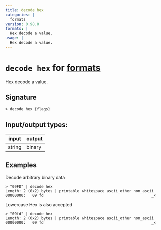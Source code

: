 ```yaml
---
title: decode hex
categories: |
  formats
version: 0.98.0
formats: |
  Hex decode a value.
usage: |
  Hex decode a value.
---
```

<!-- This file is automatically generated. Please edit the command in https://github.com/nushell/nushell instead. -->

# `decode hex` for [formats](/commands/categories/formats.md)

<div class='command-title'>Hex decode a value.</div>

## Signature

```> decode hex {flags} ```


## Input/output types:

| input  | output |
| ------ | ------ |
| string | binary |

## Examples

Decode arbitrary binary data
```nu
> "09FD" | decode hex
Length: 2 (0x2) bytes | printable whitespace ascii_other non_ascii
00000000:   09 fd                                                _×

```

Lowercase Hex is also accepted
```nu
> "09fd" | decode hex
Length: 2 (0x2) bytes | printable whitespace ascii_other non_ascii
00000000:   09 fd                                                _×

```
